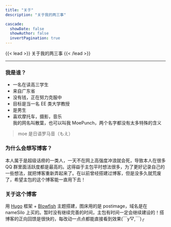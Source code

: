 ```yaml
---
title: "关于"
description: "关于我的两三事"

cascade:
  showDate: false
  showAuthor: false
  invertPagination: true
---
```


{{< lead >}}
关于我的两三事
{{< /lead >}}

---
### 我是谁？
* 一名在读高三学生
* 来自广东省
* 没有钱，正在努力克服中
* 目标是当一名 EE 类大学教授
* 是男生
* 喜欢摩托车，摄影，音乐  
我的网名叫散葉，也可以叫我 MoePunch，两个名字都没有太多特殊的含义
> moe 是日语罗马音（もえ）
### 为什么会想写博客？
本人属于是超级话痨的一类人，一天不在网上高强度冲浪就会死，导致本人在很多 QQ 群里面活跃度都是最高的。这得益于主包平时想法很多，为了更好记录自己的一些想法，就把博客重新弄起来了。在以前曾经搭建过博客，但是没多久就荒废了，希望主包的这个博客能一直用下去！
### 关于这个博客
用 [Hugo](https://gohugo.io/) 框架 + [Blowfish](https://blowfish.page/) 主题搭建，图床用的是 postimage，域名是在 nameSilo 上买的。暂时没有继续完善的时间，主包有时间一定会继续建设的！搭博客的正向回馈是很快的，每改动一点点都能直接看到效果(￣y▽,￣)╭ 

